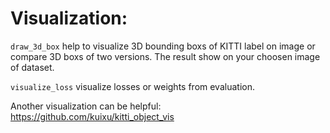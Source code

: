 # Visualization:


`draw_3d_box` help to visualize 3D bounding boxs of KITTI label on image or compare 3D boxs of two versions. The result show on your choosen image of dataset.

`visualize_loss` visualize losses or weights from evaluation.

Another visualization can be helpful: <a href="https://github.com/kuixu/kitti_object_vis" target="_blank">https://github.com/kuixu/kitti_object_vis</a>


